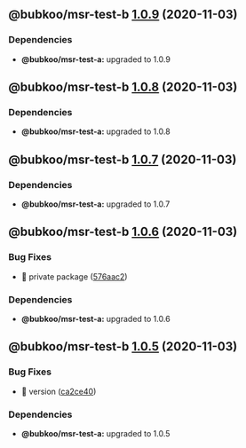 ## @bubkoo/msr-test-b [1.0.9](https://github.com/bubkoo/monorepo-semantic-release/compare/@bubkoo/msr-test-b@1.0.8...@bubkoo/msr-test-b@1.0.9) (2020-11-03)





### Dependencies

* **@bubkoo/msr-test-a:** upgraded to 1.0.9

## @bubkoo/msr-test-b [1.0.8](https://github.com/bubkoo/monorepo-semantic-release/compare/@bubkoo/msr-test-b@1.0.7...@bubkoo/msr-test-b@1.0.8) (2020-11-03)





### Dependencies

* **@bubkoo/msr-test-a:** upgraded to 1.0.8

## @bubkoo/msr-test-b [1.0.7](https://github.com/bubkoo/monorepo-semantic-release/compare/@bubkoo/msr-test-b@1.0.6...@bubkoo/msr-test-b@1.0.7) (2020-11-03)





### Dependencies

* **@bubkoo/msr-test-a:** upgraded to 1.0.7

## @bubkoo/msr-test-b [1.0.6](https://github.com/bubkoo/monorepo-semantic-release/compare/@bubkoo/msr-test-b@1.0.5...@bubkoo/msr-test-b@1.0.6) (2020-11-03)


### Bug Fixes

* 🐛 private package ([576aac2](https://github.com/bubkoo/monorepo-semantic-release/commit/576aac28a2c507c1daba0f319cf42319abb5993e))





### Dependencies

* **@bubkoo/msr-test-a:** upgraded to 1.0.6

## @bubkoo/msr-test-b [1.0.5](https://github.com/bubkoo/monorepo-semantic-release/compare/@bubkoo/msr-test-b@1.0.4...@bubkoo/msr-test-b@1.0.5) (2020-11-03)


### Bug Fixes

* 🐛 version ([ca2ce40](https://github.com/bubkoo/monorepo-semantic-release/commit/ca2ce40dd5f237aced4be1185a0247112089a0b5))





### Dependencies

* **@bubkoo/msr-test-a:** upgraded to 1.0.5
